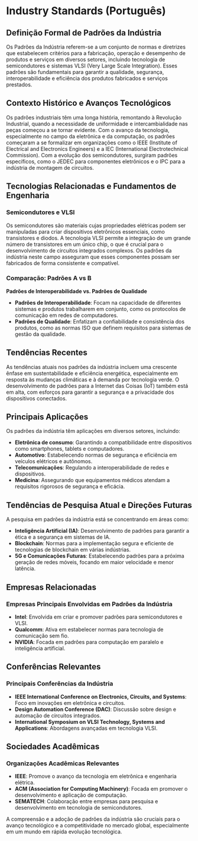 # Industry Standards (Português)

## Definição Formal de Padrões da Indústria

Os Padrões da Indústria referem-se a um conjunto de normas e diretrizes que estabelecem critérios para a fabricação, operação e desempenho de produtos e serviços em diversos setores, incluindo tecnologia de semicondutores e sistemas VLSI (Very Large Scale Integration). Esses padrões são fundamentais para garantir a qualidade, segurança, interoperabilidade e eficiência dos produtos fabricados e serviços prestados.

## Contexto Histórico e Avanços Tecnológicos

Os padrões industriais têm uma longa história, remontando à Revolução Industrial, quando a necessidade de uniformidade e intercambialidade nas peças começou a se tornar evidente. Com o avanço da tecnologia, especialmente no campo da eletrônica e da computação, os padrões começaram a se formalizar em organizações como o IEEE (Institute of Electrical and Electronics Engineers) e a IEC (International Electrotechnical Commission). Com a evolução dos semicondutores, surgiram padrões específicos, como o JEDEC para componentes eletrônicos e o IPC para a indústria de montagem de circuitos.

## Tecnologias Relacionadas e Fundamentos de Engenharia

### Semicondutores e VLSI

Os semicondutores são materiais cujas propriedades elétricas podem ser manipuladas para criar dispositivos eletrônicos essenciais, como transistores e diodos. A tecnologia VLSI permite a integração de um grande número de transistores em um único chip, o que é crucial para o desenvolvimento de circuitos integrados complexos. Os padrões da indústria neste campo asseguram que esses componentes possam ser fabricados de forma consistente e compatível.

### Comparação: Padrões A vs B

**Padrões de Interoperabilidade vs. Padrões de Qualidade**

- **Padrões de Interoperabilidade**: Focam na capacidade de diferentes sistemas e produtos trabalharem em conjunto, como os protocolos de comunicação em redes de computadores.
- **Padrões de Qualidade**: Enfatizam a confiabilidade e consistência dos produtos, como as normas ISO que definem requisitos para sistemas de gestão da qualidade.

## Tendências Recentes

As tendências atuais nos padrões da indústria incluem uma crescente ênfase em sustentabilidade e eficiência energética, especialmente em resposta às mudanças climáticas e à demanda por tecnologia verde. O desenvolvimento de padrões para a Internet das Coisas (IoT) também está em alta, com esforços para garantir a segurança e a privacidade dos dispositivos conectados.

## Principais Aplicações

Os padrões da indústria têm aplicações em diversos setores, incluindo:

- **Eletrônica de consumo**: Garantindo a compatibilidade entre dispositivos como smartphones, tablets e computadores.
- **Automotivo**: Estabelecendo normas de segurança e eficiência em veículos elétricos e autônomos.
- **Telecomunicações**: Regulando a interoperabilidade de redes e dispositivos.
- **Medicina**: Assegurando que equipamentos médicos atendam a requisitos rigorosos de segurança e eficácia.

## Tendências de Pesquisa Atual e Direções Futuras

A pesquisa em padrões da indústria está se concentrando em áreas como:

- **Inteligência Artificial (IA)**: Desenvolvimento de padrões para garantir a ética e a segurança em sistemas de IA.
- **Blockchain**: Normas para a implementação segura e eficiente de tecnologias de blockchain em várias indústrias.
- **5G e Comunicações Futuras**: Estabelecendo padrões para a próxima geração de redes móveis, focando em maior velocidade e menor latência.

## Empresas Relacionadas

### Empresas Principais Envolvidas em Padrões da Indústria

- **Intel**: Envolvida em criar e promover padrões para semicondutores e VLSI.
- **Qualcomm**: Ativa em estabelecer normas para tecnologia de comunicação sem fio.
- **NVIDIA**: Focada em padrões para computação em paralelo e inteligência artificial.

## Conferências Relevantes

### Principais Conferências da Indústria

- **IEEE International Conference on Electronics, Circuits, and Systems**: Foco em inovações em eletrônica e circuitos.
- **Design Automation Conference (DAC)**: Discussão sobre design e automação de circuitos integrados.
- **International Symposium on VLSI Technology, Systems and Applications**: Abordagens avançadas em tecnologia VLSI.

## Sociedades Acadêmicas

### Organizações Acadêmicas Relevantes

- **IEEE**: Promove o avanço da tecnologia em eletrônica e engenharia elétrica.
- **ACM (Association for Computing Machinery)**: Focada em promover o desenvolvimento e aplicação de computação.
- **SEMATECH**: Colaboração entre empresas para pesquisa e desenvolvimento em tecnologia de semicondutores.

A compreensão e a adoção de padrões da indústria são cruciais para o avanço tecnológico e a competitividade no mercado global, especialmente em um mundo em rápida evolução tecnológica.